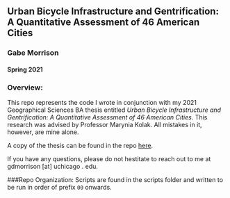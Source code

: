 ## Urban Bicycle Infrastructure and Gentrification: A Quantitative Assessment of 46 American Cities
### Gabe Morrison
#### Spring 2021

### Overview:
This repo represents the code I wrote in conjunction with my 2021 Geographical Sciences BA thesis entitled *Urban Bicycle Infrastructure and Gentrification: A Quantitative Assessment of 46 American Cities*. This research was advised by Professor Marynia Kolak. All mistakes in it, however, are mine alone.

A copy of the thesis can be found in the repo [here](https://github.com/Deckart2/bikes_thesis/blob/master/Thesis_final%20copy.docx). 

If you have any questions, please do not hestitate to reach out to me at gdmorrison [at] uchicago . edu. 

###Repo Organization:
Scripts are found in the scripts folder and written to be run in order of prefix ``00`` onwards. 
